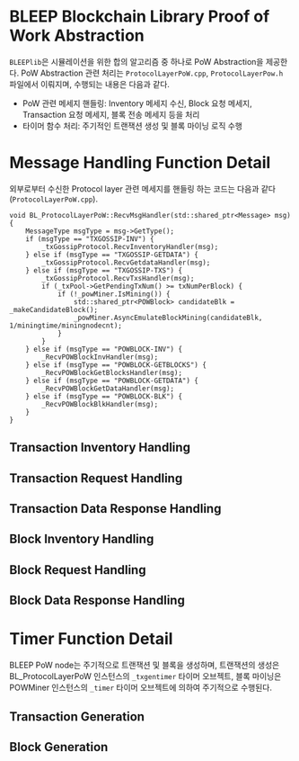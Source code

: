 # BLEEP Blockchain Library Proof of Work Abstraction
`BLEEPlib`은 시뮬레이션을 위한 합의 알고리즘 중 하나로 PoW Abstraction을 제공한다. PoW Abstraction 관련 처리는 `ProtocolLayerPoW.cpp`, `ProtocolLayerPow.h` 파일에서 이뤄지며, 수행되는 내용은 다음과 같다.
- PoW 관련 메세지 핸들링: Inventory 메세지 수신, Block 요청 메세지, Transaction 요청 메세지, 블록 전송 메세지 등을 처리
- 타이머 함수 처리: 주기적인 트랜잭션 생성 및 블록 마이닝 로직 수행

# Message Handling Function Detail
외부로부터 수신한 Protocol layer 관련 메세지를 핸들링 하는 코드는 다음과 같다 (`ProtocolLayerPoW.cpp`).
```
void BL_ProtocolLayerPoW::RecvMsgHandler(std::shared_ptr<Message> msg) {
    MessageType msgType = msg->GetType();
    if (msgType == "TXGOSSIP-INV") {
        _txGossipProtocol.RecvInventoryHandler(msg);
    } else if (msgType == "TXGOSSIP-GETDATA") {
        _txGossipProtocol.RecvGetdataHandler(msg);
    } else if (msgType == "TXGOSSIP-TXS") {
        _txGossipProtocol.RecvTxsHandler(msg);
        if (_txPool->GetPendingTxNum() >= txNumPerBlock) {
            if (!_powMiner.IsMining()) {
                std::shared_ptr<POWBlock> candidateBlk = _makeCandidateBlock();
                _powMiner.AsyncEmulateBlockMining(candidateBlk, 1/miningtime/miningnodecnt);
            }
        }
    } else if (msgType == "POWBLOCK-INV") {
        _RecvPOWBlockInvHandler(msg);
    } else if (msgType == "POWBLOCK-GETBLOCKS") {
        _RecvPOWBlockGetBlocksHandler(msg);
    } else if (msgType == "POWBLOCK-GETDATA") {
        _RecvPOWBlockGetDataHandler(msg);
    } else if (msgType == "POWBLOCK-BLK") {
        _RecvPOWBlockBlkHandler(msg);
    }
}
```
## Transaction Inventory Handling
## Transaction Request Handling
## Transaction Data Response Handling
## Block Inventory Handling
## Block Request Handling
## Block Data Response Handling

# Timer Function Detail
BLEEP PoW node는 주기적으로 트랜잭션 및 블록을 생성하며, 트랜잭션의 생성은 BL_ProtocolLayerPoW 인스턴스의 `_txgentimer` 타이머 오브젝트, 블록 마이닝은 POWMiner 인스턴스의 `_timer` 타이머 오브젝트에 의하여 주기적으로 수행된다.
## Transaction Generation
## Block Generation
